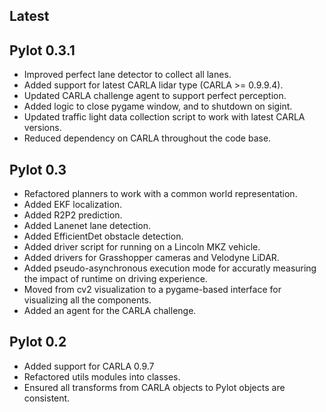 ## Latest

## Pylot 0.3.1
  * Improved perfect lane detector to collect all lanes.
  * Added support for latest CARLA lidar type (CARLA >= 0.9.9.4).
  * Updated CARLA challenge agent to support perfect perception.
  * Added logic to close pygame window, and to shutdown on sigint.
  * Updated traffic light data collection script to work with latest CARLA versions.
  * Reduced dependency on CARLA throughout the code base.

## Pylot 0.3

  * Refactored planners to work with a common world representation.
  * Added EKF localization.
  * Added R2P2 prediction.
  * Added Lanenet lane detection.
  * Added EfficientDet obstacle detection.
  * Added driver script for running on a Lincoln MKZ vehicle.
  * Added drivers for Grasshopper cameras and Velodyne LiDAR.
  * Added pseudo-asynchronous execution mode for accuratly measuring the impact of runtime on driving experience.
  * Moved from cv2 visualization to a pygame-based interface for visualizing all the components.
  * Added an agent for the CARLA challenge.

## Pylot 0.2

  * Added support for CARLA 0.9.7
  * Refactored utils modules into classes.
  * Ensured all transforms from CARLA objects to Pylot objects are consistent.
